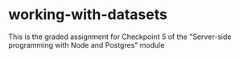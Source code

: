 # working-with-datasets
This is the graded assignment for Checkpoint 5 of the "Server-side programming with Node and Postgres" module
